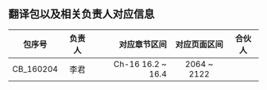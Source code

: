 ## 翻译包以及相关负责人对应信息

 包序号     | 负责人      | 对应章节区间      | 对应页面区间   | 合伙人
-----------|:----------:|-----------------:|:------------:|:-------------:
 CB_160204 |     李君   | Ch-16 16.2 ~ 16.4 | 2064 ~ 2122  | 